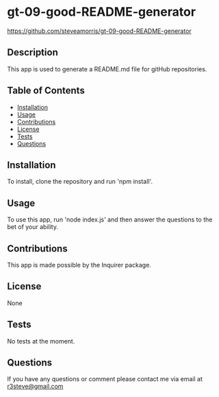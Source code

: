 # gt-09-good-README-generator
https://github.com/steveamorris/gt-09-good-README-generator

  ## Description

  This app is used to generate a README.md file for gitHub repositories.

  ## Table of Contents
  - [Installation](#installation)
  - [Usage](#usage)
  - [Contributions](#contribution)
  - [License](#license)
  - [Tests](#tests)
  - [Questions](#questions)

  ## Installation
  
  To install, clone the repository and run 'npm install'.

  ## Usage

  To use this app, run 'node index.js' and then answer the questions to the bet of your ability.

  ## Contributions

  This app is made possible by the Inquirer package.

  ## License

  None

  ## Tests

  No tests at the moment.

  ## Questions

  If you have any questions or comment please contact me via email at r3steve@gmail.com

  